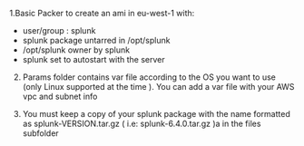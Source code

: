 1.Basic Packer to create an ami in eu-west-1 with:
- user/group : splunk
- splunk package untarred in /opt/splunk
- /opt/splunk owner by splunk
- splunk set to autostart with the server

2. Params folder contains var file according to the OS you want to use (only Linux supported at the time ). You can add a var file with your AWS vpc and subnet info

3. You must keep a copy of your splunk package with the name formatted as splunk-VERSION.tar.gz ( i.e: splunk-6.4.0.tar.gz )a in the files subfolder
